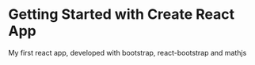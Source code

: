 # Getting Started with Create React App
My first react app, developed with bootstrap, react-bootstrap and mathjs
